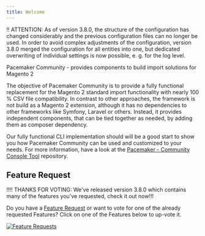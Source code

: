 ```yaml
---
title: Welcome
---
```


!! ATTENTION: As of version 3.8.0, the structure of the configuration has changed considerably and the previous configuration files can no longer be used. In order to avoid complex adjustments of the configuration, version 3.8.0 merged the configuration for all entities into one, but dedicated overwriting of individual settings is now possible, e. g. for the log level.

Pacemaker Community - provides components to build import solutions for Magento 2

The objective of Pacemaker Community is to provide a fully functional replacement for the Magento 2 standard import functionality with nearly 100 % CSV file compatibility. In contrast to other approaches, the framework is not build as a Magento 2 extension, although it has no dependencies to other frameworks like Symfony, Laravel or others. Instead, it provides independent components, that can be tied together as needed, by adding them as composer dependency.

Our fully functional CLI implementation should will be a good start to show you how Pacemaker Community can be used and customized to your needs. For more information, have a look at the [Pacemaker - Community Console Tool](https://github.com/techdivision/import-cli-simple) repository.

## Feature Request

!!!! THANKS FOR VOTING: We've released version 3.8.0 which contains many of the features you've requested, check it out now!!!

Do you have a [Feature Request](https://feathub.com/techdivision/import-cli-simple) or want to vote for one of the already requested Features? Click on one of the Features below to up-vote it.

[![Feature Requests](https://feathub.com/techdivision/import-cli-simple?format=svg)](http://feathub.com/techdivision/import-cli-simple)
